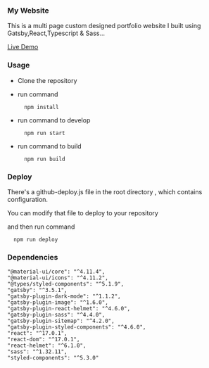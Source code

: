 ### My Website

This is a multi page custom designed portfolio website I built using Gatsby,React,Typescript & Sass...

[Live Demo](https://wakaztahir.github.io)

### Usage

* Clone the repository
* run command

        npm install

* run command to develop

        npm run start

* run command to build

        npm run build

### Deploy

There's a github-deploy.js file in the root directory , which contains configuration.

You can modify that file to deploy to your repository

and then run command

      npm run deploy

### Dependencies

    "@material-ui/core": "^4.11.4",
    "@material-ui/icons": "^4.11.2",
    "@types/styled-components": "^5.1.9",
    "gatsby": "^3.5.1",
    "gatsby-plugin-dark-mode": "^1.1.2",
    "gatsby-plugin-image": "^1.6.0",
    "gatsby-plugin-react-helmet": "^4.6.0",
    "gatsby-plugin-sass": "^4.4.0",
    "gatsby-plugin-sitemap": "^4.2.0",
    "gatsby-plugin-styled-components": "^4.6.0",
    "react": "^17.0.1",
    "react-dom": "^17.0.1",
    "react-helmet": "^6.1.0",
    "sass": "^1.32.11",
    "styled-components": "^5.3.0"
